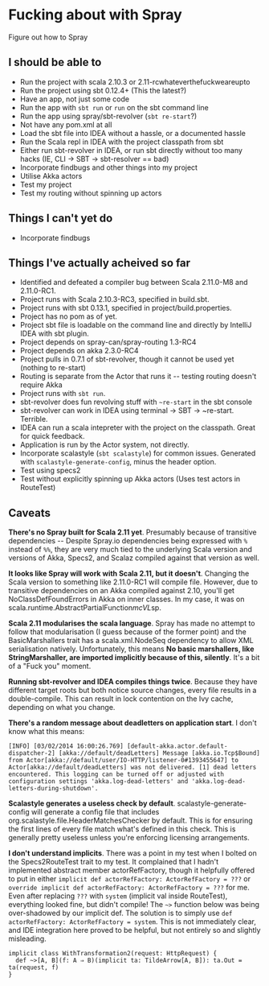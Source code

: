 Fucking about with Spray
========================
Figure out how to Spray


I should be able to
-------------------

 * Run the project with scala 2.10.3 or 2.11-rcwhateverthefuckweareupto
 * Run the project using sbt 0.12.4+ (This the latest?)
 * Have an app, not just some code
 * Run the app with `sbt run` or `run` on the sbt command line
 * Run the app using spray/sbt-revolver (`sbt re-start`?)
 * Not have any pom.xml at all
 * Load the sbt file into IDEA without a hassle, or a documented hassle
 * Run the Scala repl in IDEA with the project classpath from sbt
 * Either run sbt-revolver in IDEA, or run sbt directly without too many hacks (IE, CLI -> SBT -> sbt-resolver == bad)
 * Incorporate findbugs and other things into my project
 * Utilise Akka actors
 * Test my project
 * Test my routing without spinning up actors


Things I can't yet do
---------------------

 * Incorporate findbugs


Things I've actually acheived so far
------------------------------------
 * Identified and defeated a compiler bug between Scala 2.11.0-M8 and 2.11.0-RC1.
 * Project runs with Scala 2.10.3-RC3, specified in build.sbt.
 * Project runs with sbt 0.13.1, specified in project/build.properties.
 * Project has no pom as of yet.
 * Project sbt file is loadable on the command line and directly by IntelliJ IDEA with sbt plugin.
 * Project depends on spray-can/spray-routing 1.3-RC4
 * Project depends on akka 2.3.0-RC4
 * Project pulls in 0.7.1 of sbt-revolver, though it cannot be used yet (nothing to re-start)
 * Routing is separate from the Actor that runs it -- testing routing doesn't require Akka
 * Project runs with `sbt run`.
 * sbt-revolver does fun revolving stuff with `~re-start` in the sbt console
 * sbt-revolver can work in IDEA using terminal -> SBT -> ~re-start. Terrible.
 * IDEA can run a scala intepreter with the project on the classpath. Great for quick feedback.
 * Application is run by the Actor system, not directly.
 * Incorporate scalastyle (`sbt scalastyle`) for common issues. Generated with `scalastyle-generate-config`, minus the header option.
 * Test using specs2
 * Test without explicitly spinning up Akka actors (Uses test actors in RouteTest)


Caveats
-------

__There's no Spray built for Scala 2.11 yet__. Presumably because of transitive dependencies -- Despite Spray.io dependencies being expressed with `%` instead of `%%`, they are very much tied to the underlying Scala version and versions of Akka, Specs2, and Scalaz compiled against that version as well. 

__It looks like Spray will work with Scala 2.11, but it doesn't__. Changing the Scala version to something like 2.11.0-RC1 will compile file. However, due to transitive dependencies on an Akka compiled against 2.10, you'll get NoClassDefFoundErrors in Akka on inner classes. In my case, it was on scala.runtime.AbstractPartialFunction$mcVL$sp.

__Scala 2.11 modularises the scala language__. Spray has made no attempt to follow that modularisation (I guess because of the former point) and the BasicMarshallers trait has a scala.xml.NodeSeq dependency to allow XML serialisation natively. Unfortunately, this means __No basic marshallers, like StringMarshaller, are imported implicitly because of this, silently__. It's a bit of a "Fuck you" moment.

__Running sbt-revolver and IDEA compiles things twice__. Because they have different target roots but both notice source changes, every file results in a double-compile. This can result in lock contention on the Ivy cache, depending on what you change.

__There's a random message about deadletters on application start__. I don't know what this means:

    [INFO] [03/02/2014 16:00:26.769] [default-akka.actor.default-dispatcher-2] [akka://default/deadLetters] Message [akka.io.Tcp$Bound] from Actor[akka://default/user/IO-HTTP/listener-0#1393455647] to Actor[akka://default/deadLetters] was not delivered. [1] dead letters encountered. This logging can be turned off or adjusted with configuration settings 'akka.log-dead-letters' and 'akka.log-dead-letters-during-shutdown'.

__Scalastyle generates a useless check by default__. scalastyle-generate-config will generate a config file that includes org.scalastyle.file.HeaderMatchesChecker by default. This is for ensuring the first lines of every file match what's defined in this check. This is generally pretty useless unless you're enforcing licensing arrangements.

__I don't understand implicits__. There was a point in my test when I bolted on the Specs2RouteTest trait to my test. It complained that I hadn't implemented abstract member actorRefFactory, though it helpfully offered to put in either `implicit def actorRefFactory: ActorRefFactory = ???` or `override implicit def actorRefFactory: ActorRefFactory = ???` for me. Even after replacing `???` with `system` (implicit val inside RouteTest), everything looked fine, but didn't compile! The `~>` function below was being over-shadowed by our implicit def. The solution is to simply use `def actorRefFactory: ActorRefFactory = system`. This is not immediately clear, and IDE integration here proved to be helpful, but not entirely so and slightly misleading.

    implicit class WithTransformation2(request: HttpRequest) {
      def ~>[A, B](f: A ⇒ B)(implicit ta: TildeArrow[A, B]): ta.Out = ta(request, f)
    }

